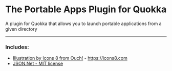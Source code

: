# The Portable Apps Plugin for Quokka
A plugin for Quokka that allows you to launch portable applications from a given directory

---

### Includes:
   - [Illustration by Icons 8 from Ouch!](https://intercom.help/icons8-7fb7577e8170/en/articles/5534926-universal-multimedia-license-agreement-for-icons8) - https://icons8.com<br />
   - [JSON.Net - MIT license](https://github.com/JamesNK/Newtonsoft.Json/blob/master/LICENSE.md)<br />